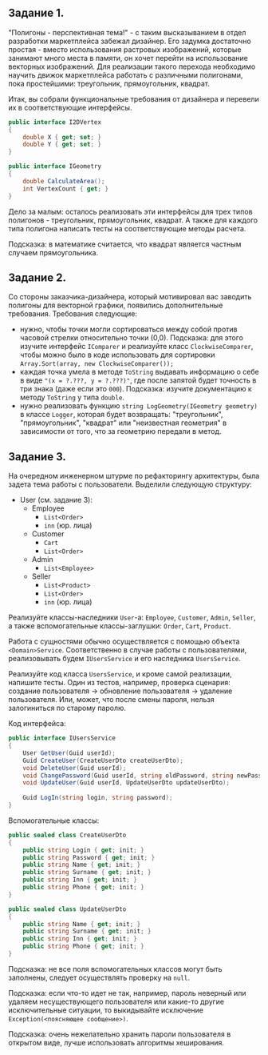 ## Задание 1.

"Полигоны - перспективная тема!" - с таким высказыванием в отдел разработки маркетплейса забежал дизайнер. Его задумка достаточно простая - вместо использования растровых изображений, которые занимают много места в памяти, он хочет перейти на использование векторных изображений. Для реализации такого перехода необходимо научить движок маркетплейса работать с различными полигонами, пока простейшими: треугольник, прямоугольник, квадрат.

Итак, вы собрали функциональные требования от дизайнера и перевели их в соответствующие интерфейсы.

```c#
public interface I2DVertex
{
    double X { get; set; }
    double Y { get; set; }
}
```

```c#
public interface IGeometry
{
    double CalculateArea();
    int VertexCount { get; }
}
```

Дело за малым: осталось реализовать эти интерфейсы для трех типов полигонов - треугольник, прямоугольник, квадрат. А также для каждого типа полигона написать тесты на соответствующие методы расчета.

Подсказка: в математике считается, что квадрат является частным случаем прямоугольника.

## Задание 2.

Со стороны заказчика-дизайнера, который мотивировал вас заводить полигоны для векторной графики, появились дополнительные требования. Требования следующие: 
- нужно, чтобы точки могли сортироваться между собой против часовой стрелки относительно точки (0,0). Подсказка: для этого изучите интерфейс `IComparer` и реализуйте класс `ClockwiseComparer`, чтобы можно было в коде использовать для сортировки `Array.Sort(array, new ClockwiseComparer());`
- каждая точка умела в методе `ToString` выдавать информацию о себе в виде `"(x = ?.???, y = ?.???)"`, где после запятой будет точность в три знака (даже если это `000`). Подсказка: изучите документацию к методу `ToString` у типа `double`.
- нужно реализовать функцию `string LogGeometry(IGeometry geometry)` в классе `Logger`, которая будет возвращать: "треугольник", "прямоугольник", "квадрат" или "неизвестная геометрия" в зависимости от того, что за геометрию передали в метод.

## Задание 3.

На очередном инженерном штурме по рефакторингу архитектуры, была задета тема работы с пользователи. Выделили следующую структуру:

- User (см. задание 3):
	- Employee
		- `List<Order>`
		- `inn` (юр. лица)
	- Customer
		- `Cart`
		- `List<Order>`
	- Admin
		- `List<Employee>`
	- Seller
		- `List<Product>`
		- `List<Order>`
		- `inn` (юр. лица)
		
Реализуйте классы-наследники `User`-а: `Employee`, `Customer`, `Admin`, `Seller`, а также вспомогательные классы-заглушки: `Order`, `Cart`, `Product`. 
		
Работа с сущностями обычно осуществляется с помощью объекта `<Domain>Service`. Соответственно в случае работы с пользователями, реализовывать будем `IUsersService` и его наследника `UsersService`. 

Реализуйте код класса `UsersService`, и кроме самой реализации, напишите тесты. Один из тестов, например, проверка сценария: создание пользователя -> обновление пользователя -> удаление пользователя. Или, может, что после смены пароля, нельзя залогиниться по старому паролю.

Код интерфейса:
```c#
public interface IUsersService
{
	User GetUser(Guid userId);
	Guid CreateUser(CreateUserDto createUserDto);
	void DeleteUser(Guid userId);
	void ChangePassword(Guid userId, string oldPassword, string newPassword);
	void UpdateUser(Guid userId, UpdateUserDto updateUserDto);
	
	Guid LogIn(string login, string password);
}
```

Вспомогательные классы:
```c#
public sealed class CreateUserDto
{
    public string Login { get; init; }
    public string Password { get; init; }
    public string Name { get; init; }
    public string Surname { get; init; }
    public string Inn { get; init; }
    public string Phone { get; init; }
}

public sealed class UpdateUserDto
{
    public string Name { get; init; }
    public string Surname { get; init; }
    public string Inn { get; init; }
    public string Phone { get; init; }
}

```

Подсказка: не все поля вспомогательных классов могут быть заполнены, следует осуществлять проверку на `null`.

Подсказка: если что-то идет не так, например, пароль неверный или удаляем несуществующего пользователя или какие-то другие исключительные ситуации, то выкидывайте исключение `Exception(<поясняющее сообщение>)`.

Подсказка: очень нежелательно хранить пароли пользователя в открытом виде, лучше использовать алгоритмы хеширования.
